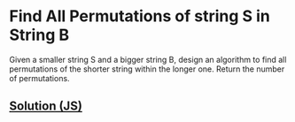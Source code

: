 # Find All Permutations of string S in String B

Given a smaller string S and a bigger string B, design an algorithm to find all permutations of the shorter string within the longer one. Return the number of permutations.

## [Solution (JS)](./index.js)
